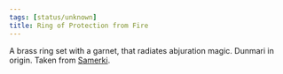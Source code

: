 ```yaml
---
tags: [status/unknown]
title: Ring of Protection from Fire
---
```


A brass ring set with a garnet, that radiates abjuration magic. Dunmari in origin. Taken from [Samerki](<../../../../people/other-nonhumans/samerki.md>). 

